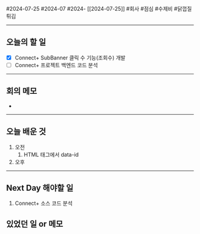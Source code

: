 #2024-07-25 #2024-07 #2024- [[2024-07-25]]
#회사 #점심 #수제비 #닭껍질튀김

---
## 오늘의 할 일
- [x] Connect+ SubBanner 클릭 수 기능(조회수) 개발
- [ ] Connect+ 프로젝트 백엔드 코드 분석 
---
## 회의 메모
- 
---
## 오늘 배운 것
1. 오전
    1.  HTML 태그에서 data-id 
2. 오후

---
## Next Day 해야할 일
1. Connect+ 소스 코드 분석


## 있었던 일 or 메모